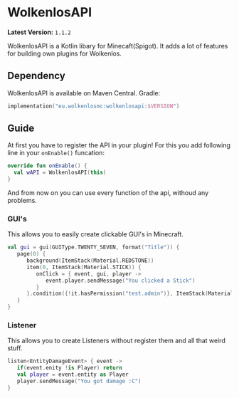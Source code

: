 # WolkenlosAPI
**Latest Version:** `1.1.2`

WolkenlosAPI is a Kotlin libary for Minecaft(Spigot). It adds a lot of features for 
building own plugins for Wolkenlos. 

## Dependency
WolkenlosAPI is available on Maven Central.
Gradle:
```kt
implementation("eu.wolkenlosmc:wolkenlosapi:$VERSION")
```
## Guide
At first you have to register the API in your plugin! For this you add following line
in your `onEnable()` funcation:
```kt
override fun onEnable() {
  val wAPI = WolkenlosAPI(this)
}
```
And from now on you can use every function of the api, withoud any problems.

### GUI's
This allows you to easily create clickable GUI's in Minecraft.
```kt
val gui = gui(GUIType.TWENTY_SEVEN, format("Title")) {
   page(0) {
      background(ItemStack(Material.REDSTONE))
      item(0, ItemStack(Material.STICK)) {
         onClick = { event, gui, player ->
            event.player.sendMessage("You clicked a Stick")
         }
      }.condition({!it.hasPermission("test.admin")}, ItemStack(Material.BARRIER))
   }
}
```
### Listener
This allows you to create Listeners without register them and all that weird stuff.
```kt
listen<EntityDamageEvent> { event ->
   if(event.enity !is Player) return
   val player = event.entity as Player
   player.sendMessage("You got damage :C")
}
```
